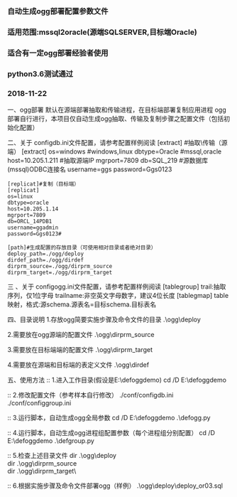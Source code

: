 
### 自动生成ogg部署配置参数文件
### 适用范围:mssql2oracle(源端SQLSERVER,目标端Oracle)
### 适合有一定ogg部署经验者使用
### python3.6测试通过
### 2018-11-22

一、ogg部署
    默认在源端部署抽取和传输进程，在目标端部署复制应用进程
    ogg部署自行进行，本项目仅自动生成ogg抽取、传输及复制步骤之配置文件（包括初始化配置）

二、关于 configdb.ini文件配置，请参考配置样例阅读
	[extract] #抽取\传输（源端）
	[extract]
	os=windows		#windows,linux
	dbtype=Oracle	#mssql,oracle
	host=10.205.1.211 #抽取源端IP
	mgrport=7809
	db=SQL_219		#源数据库(mssql)ODBC连接名
	username=ggs
	password=Ggs0123

	[replicat]#复制（目标端）
	[replicat]
	os=linux
	dbtype=oracle
	host=10.205.1.14
	mgrport=7809
	db=ORCL_14PDB1
	username=ggadmin
	password=Ggs0123#

	[path]#生成配置的存放目录（可使用相对目录或者绝对目录）
	deploy_path=./ogg/deploy
	dirdef_path=./ogg/dirdef
	dirprm_source=./ogg/dirprm_source
	dirprm_target=./ogg/dirprm_target

三 、关于 configogg.ini文件配置，请参考配置样例阅读
   [tablegroup]
		trail:抽取序列，仅1位字母
		trailname:非空英文字母数字，建议4位长度
   [tablegmap]
		table映射，格式:源schema.源表名=目标schema.目标表名


四、目录说明
1.存放ogg简要实施步骤及命令文件的目录
	.\ogg\deploy

2.需要放在ogg源端的配置文件
	.\ogg\dirprm_source

3.需要放在目标端端的配置文件
	.\ogg\dirprm_target

4.需要放在源端和目标端的表定义文件
	.\ogg\dirdef


五、使用方法
:: 1.进入工作目录(假设是E:\defoggdemo)
cd /D E:\defoggdemo

:: 2.修改配置文件（参考样本自行修改）
	./conf/configdb.ini
	./conf/configgroup.ini

:: 3.运行脚本，自动生成ogg全局参数
cd /D E:\defoggdemo
.\defogg.py

:: 4.运行脚本，自动生成ogg进程组配置参数（每个进程组分别配置）
cd /D E:\defoggdemo
.\defgroup.py

:: 5.检查上述目录文件
dir .\ogg\deploy\
dir .\ogg\dirprm_source\
dir .\ogg\dirprm_target\

:: 6.根据实施步骤及命令文件部署ogg（样例）
.\ogg\deploy\deploy_or03.sql

